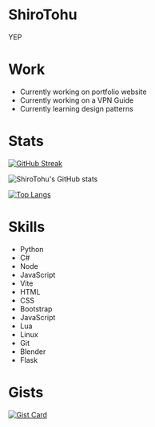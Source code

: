 # ShiroTohu
YEP

# Work
 - Currently working on portfolio website
 - Currently working on a VPN Guide
 - Currently learning design patterns

# Stats
[![GitHub Streak](https://streak-stats.demolab.com?user=ShiroTohu&theme=blueberry&date_format=j%20M%5B%20Y%5D&card_width=700&rank_icon=github)](https://git.io/streak-stats)

![ShiroTohu's GitHub stats](https://github-readme-stats.vercel.app/api?username=ShiroTohu&show_icons=true&theme=blueberry&card_width=700)

[![Top Langs](https://github-readme-stats.vercel.app/api/top-langs/?username=ShiroTohu&layout=donut&theme=blueberry)](https://github.com/anuraghazra/github-readme-stats)

# Skills
 - Python
 - C#
 - Node
 - JavaScript
 - Vite
 - HTML
 - CSS
 - Bootstrap
 - JavaScript
 - Lua
 - Linux
 - Git
 - Blender
 - Flask

# Gists
[![Gist Card](https://github-readme-stats.vercel.app/api/gist?id=bbfce31e0217a3689c8d961a356cb10d)](https://gist.github.com/Yizack/bbfce31e0217a3689c8d961a356cb10d/)
